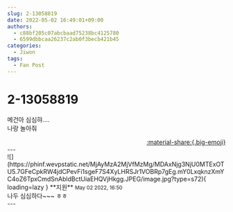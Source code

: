 ```yaml
---
slug: 2-13058819
date: 2022-05-02 16:49:01+09:00
authors:
  - c88bf205c07abcbaad75238bc4125780
  - 6599dbbcaa26237c2ab0f3becb421b45
categories:
  - Jiwon
tags:
  - Fan Post
---
```


# 2-13058819

<div class="post-container" markdown="1">
<div class="content-container md-sidebar__scrollwrap" markdown="1">

메건아 심심햐....<br>나랑 놀아줘

</div>
</div>

<div style="text-align: right;" markdown="1">
<a href="https://weverse.io/fromis9/fanpost/2-13058819" style="text-align: right;">:material-share:{.big-emoji}</a>
</div>
---

<div class="comments-container md-sidebar__scrollwrap" markdown="1">
<div class="comment" markdown="1">
<div class='id-container' markdown="1">
![](https://phinf.wevpstatic.net/MjAyMzA2MjVfMzMg/MDAxNjg3NjU0MTExOTU5.7GFeCpkRW4jdCPevFi1sgeF7S4XyLHRSJr1VOBRp7gEg.mY0LxqknzXmYC4oZ6TpxCmdSnAbldBctUiaEHQVjHkgg.JPEG/image.jpg?type=s72){ loading=lazy }
**<span class="artist">지원</span>** <small>May 02 2022, 16:50</small><br>
</div>
<div class='comment-body' markdown="1">
나두 심심하다~~~ ㅎㅎ
</div>
</div>
</div>
---
